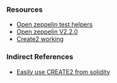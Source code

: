 ### Resources
* [Open zeppelin test helpers](https://docs.openzeppelin.com/test-helpers)
* [Open zeppelin V2.2.0](https://github.com/OpenZeppelin/openzeppelin-contracts/tree/v2.2.0)
* [Create2 working](https://github.com/kseniya292/create2)

### Indirect References
* [Easily use CREATE2 from solidity](https://github.com/tabookey/create2-helper)